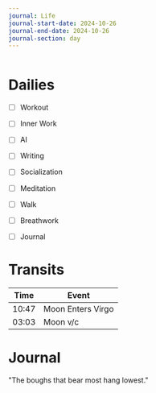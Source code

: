 ```yaml
---
journal: Life
journal-start-date: 2024-10-26
journal-end-date: 2024-10-26
journal-section: day
---
```


```calendar-nav
```

# Dailies

- [ ] Workout
- [ ] Inner Work
- [ ] AI
- [ ] Writing
- [ ] Socialization
- [ ] Meditation
- [ ] Walk
- [ ] Breathwork
- [ ] Journal


# Transits

| Time | Event |
|------|-------|
| 10:47 | Moon Enters Virgo |
| 03:03 | Moon v/c |



# Journal

"The boughs that bear most hang lowest."

